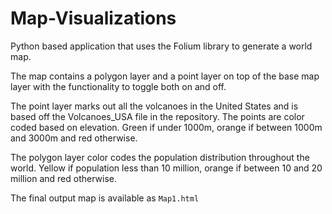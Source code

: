 # Map-Visualizations
Python based application that uses the Folium library to generate a world map. 

The map contains a polygon layer and a point layer on top of the base map layer with the functionality to toggle both on and off.

The point layer marks out all the volcanoes in the United States and is based off the Volcanoes_USA file in the repository. The points are color coded based on elevation. Green if under 1000m, orange if between 1000m and 3000m and red otherwise.

The polygon layer color codes the population distribution throughout the world. Yellow if population less than 10 million, orange if between 10 and 20 million and red otherwise. 

The final output map is available as ```Map1.html```
